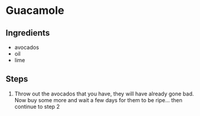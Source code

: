 # Guacamole

## Ingredients

- avocados
- oil
- lime

## Steps
1. Throw out the avocados that you have, they will have already gone bad.  Now buy some more and wait a few days for them to be ripe... then continue to step 2
